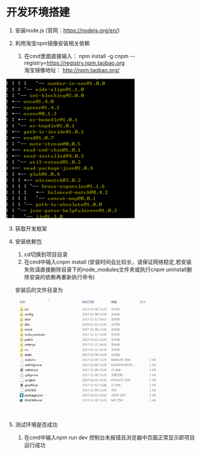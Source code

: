 # 开发环境搭建

1. 安装node.js (官网：https://nodejs.org/en/)

2. 利用淘宝npm镜像安装相关依赖
    1. 在cmd里面直接输入： npm install -g cnpm --registry=https://registry.npm.taobao.org  
  淘宝镜像地址： http://npm.taobao.org/ 

  ![cnpm](images/cnpm.png)

3. 获取开发框架

4. 安装依赖包
    1. cd切换到项目目录
    2. 在cmd中输入cnpm install (安装时间会比较长，请保证网络稳定,若安装失败请直接删除目录下的node_modules文件夹或执行cnpm uninstall删除安装的依赖再重新执行命令)
    
    安装后的文件目录为

    ![cover](images/Install-results.png)

5. 测试环境是否成功
    1. 在cmd中输入npm run dev 控制台未报错且浏览器中页面正常显示即项目运行成功


